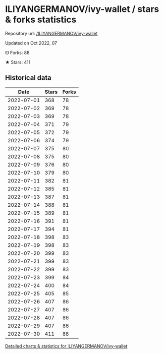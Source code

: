 # ILIYANGERMANOV/ivy-wallet / stars & forks statistics

Repository url: [/ILIYANGERMANOV/ivy-wallet](https://github.com/ILIYANGERMANOV/ivy-wallet)

Updated on Oct 2022, 07

☋ Forks: 88

★ Stars: 411

## Historical data
| Date | Stars | Forks |
|------|-------|-------|
| 2022-07-01 | 368 | 78 | 
| 2022-07-02 | 369 | 78 | 
| 2022-07-03 | 369 | 78 | 
| 2022-07-04 | 371 | 79 | 
| 2022-07-05 | 372 | 79 | 
| 2022-07-06 | 374 | 79 | 
| 2022-07-07 | 375 | 80 | 
| 2022-07-08 | 375 | 80 | 
| 2022-07-09 | 376 | 80 | 
| 2022-07-10 | 379 | 80 | 
| 2022-07-11 | 382 | 81 | 
| 2022-07-12 | 385 | 81 | 
| 2022-07-13 | 387 | 81 | 
| 2022-07-14 | 388 | 81 | 
| 2022-07-15 | 389 | 81 | 
| 2022-07-16 | 391 | 81 | 
| 2022-07-17 | 394 | 81 | 
| 2022-07-18 | 398 | 83 | 
| 2022-07-19 | 398 | 83 | 
| 2022-07-20 | 399 | 83 | 
| 2022-07-21 | 399 | 83 | 
| 2022-07-22 | 399 | 83 | 
| 2022-07-23 | 399 | 84 | 
| 2022-07-24 | 400 | 84 | 
| 2022-07-25 | 405 | 85 | 
| 2022-07-26 | 407 | 86 | 
| 2022-07-27 | 407 | 86 | 
| 2022-07-28 | 407 | 86 | 
| 2022-07-29 | 407 | 86 | 
| 2022-07-30 | 411 | 88 | 


[Detailed charts & statistics for ILIYANGERMANOV/ivy-wallet](https://reviewgithub.com/rep/ILIYANGERMANOV/ivy-wallet)
